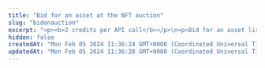 ```yaml
---
title: "Bid for an asset at the NFT auction"
slug: "bidonauction"
excerpt: "<p><b>2 credits per API call</b></p>\n<p>Bid for an asset listed on the NFT auction.</p>\n<p>You can buy the asset either for the native blockchain assets (for example, ETH, BSC, and so on) or for the fungible tokens of the blockchain.</p>\n<ul>\n<li>If you want to pay for the asset with the <b>native assets</b>, send the required amount of the assets with the API call.</li>\n<li>If you want to pay with the <b>fungible tokens</b>, <a href=\"https://apidoc.tatum.io/tag/Fungible-Tokens-(ERC-20-or-compatible)#operation/Erc20Approve\" target=\"_blank\">allow the auction smart contract to access your tokens</a> before bidding for the asset. When you make the API call, the auction smart contract will deduct the required amount of the tokens from the smart contract where you hold the tokens.</li>\n</ul>\n<p>After you have purchased the asset, it is in a pending state until <a href=\"#operation/SettleAuction\" target=\"_blank\">the auction is settled</a>. Settling the auction means that the asset is transferred to the buyer, the amount is transferred to the seller, and the fee is transferred to the fee recipient of the auction.</p>\n<p>For the complete information about how the bidding/purchase process at an auction works, see the API for <a href=\"#operation/GenerateAuction\" target=\"_blank\">creating an NFT auction</a>.</p>\n<p>This API is supported for the following blockchains:</p>\n<ul>\n<li>BNB Smart Chain</li>\n<li>Celo</li>\n<li>Ethereum</li>\n<li>Harmony</li>\n<li>Klaytn</li>\n<li>Polygon</li>\n</ul>\n<p><b>The \"execution reverted\" message</b><br/>\nWhen making this API call, you may get the following message:<br/>\n<code>Although one or more Error Occurred [execution reverted] Contract Execution Completed</code><br/>\nThis message is a result of the auction version check and has no impact on completing the API call. You can safely ignore it.</p>\n<p><b>Signing a transaction</b><br/>\nWhen bidding for an asset at the NFT auction, you are charged a fee for the transaction, and you must sign the transaction with the private key of the blockchain address from which the fee will be deducted.</p>\n<p>Providing the private key in the API is not a secure way of signing transactions, because the private key can be stolen or exposed. Your private keys should never leave your security perimeter. You should use the private keys only for testing a solution you are building on the <b>testnet</b> of a blockchain.</p>\n<p>For signing transactions on the <b>mainnet</b>, we strongly recommend that you use the Tatum <a href=\"https://github.com/tatumio/tatum-kms\" target=\"_blank\">Key Management System (KMS)</a> and provide the signature ID instead of the private key in the API. Alternatively, you can use the <a href=\"https://github.com/tatumio/tatum-js/tree/v2\" target=\"_blank\">Tatum JavaScript client</a>.</p>"
hidden: false
createdAt: "Mon Feb 05 2024 11:36:24 GMT+0000 (Coordinated Universal Time)"
updatedAt: "Mon Feb 05 2024 11:36:28 GMT+0000 (Coordinated Universal Time)"
---
```

